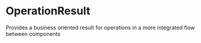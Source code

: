 # OperationResult
Provides a business oriented result for operations in a more integrated flow between components 
